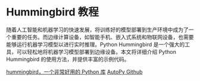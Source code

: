 # Hummingbird 教程

<show-structure depth="2"/>

随着人工智能和机器学习的快速发展，将训练好的模型部署到生产环境中成为了一个重要的任务。而边缘计算设备，如智能手机、嵌入式系统和物联网设备，也需要能够运行机器学习模型以进行实时推理。Python Hummingbird 是一个强大的工具，可以轻松地将机器学习模型部署到边缘设备。本文将详细介绍 Python Hummingbird 的使用方法，并提供丰富的示例代码。

<seealso>
<category ref="ref_docs">
    <a href="https://mp.weixin.qq.com/s/TUcp0bVrahRtCf7e1-J2ow">hummingbird，一个非常好用的 Python 库</a>
</category>
<category ref="ref_github">
    <a href="https://github.com/microsoft/hummingbird">AutoPy Github</a>
</category>
<category ref="ref_issues"></category>
<category ref="ref_hf"></category>
<category ref="ref_ms"></category>
</seealso>